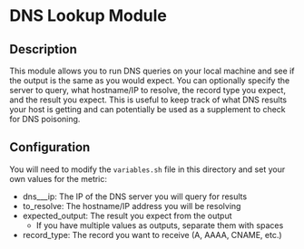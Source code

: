 # DNS Lookup Module

## Description

This module allows you to run DNS queries on your local machine and see if the
output is the same as you would expect. You can optionally specify the server
to query, what hostname/IP to resolve, the record type you expect, and the
result you expect. This is useful to keep track of what DNS results your
host is getting and can potentially be used as a supplement to check for
DNS poisoning.

## Configuration

You will need to modify the `variables.sh` file in this directory and set your
own values for the metric:

- dns_\__ip: The IP of the DNS server you will query for results
- to\_resolve: The hostname/IP address you will be resolving
- expected\_output: The result you expect from the output
    * If you have multiple values as outputs, separate them with spaces
- record\_type: The record you want to receive (A, AAAA, CNAME, etc.)
